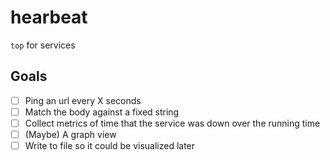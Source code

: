 # hearbeat

`top` for services


## Goals

- [ ] Ping an url every X seconds
- [ ] Match the body against a fixed string
- [ ] Collect metrics of time that the service was down over the running time
- [ ] (Maybe) A graph view
- [ ] Write to file so it could be visualized later
